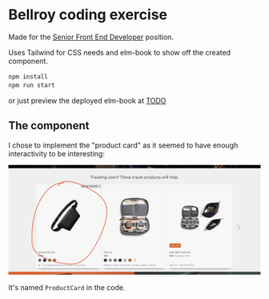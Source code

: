 # Bellroy coding exercise

Made for the
[Senior Front End Developer](https://bellroy.com/careers/senior-front-developer)
position.

Uses Tailwind for CSS needs and elm-book to show off the created component.

```bash
npm install
npm run start
```

or just preview the deployed elm-book at [TODO](https://example.com)

## The component

I chose to implement the "product card" as it seemed to have enough
interactivity to be interesting:

![bellroy.com screenshot](https://github.com/throwawaybellroy/bellroy/raw/main/bellroy-com-screenshot.webp)

It's named `ProductCard` in the code.
